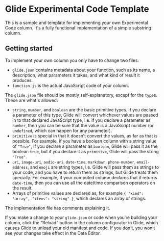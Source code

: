 # Glide Experimental Code Template

This is a sample and template for implementing your own Experimental Code column. It's a fully functional implementation of a simple substring column.

## Getting started

To implement your own column you only have to change two files:

- `glide.json` contains metadata about your function, such as its name, a description, what parameters it takes, and what kind of result it produces.
- `function.js` is the actual JavaScript code of your column.

The `glide.json` file should be mostly self-explanatory, except for the `type`s. These are what's allowed:

- `string`, `number`, and `boolean` are the basic primitive types. If you declare a parameter of this type, Glide will convert whichever values are passed in to that declared JavaScript type, i.e. if you declare a parameter as `number`, then you can be sure that the value is a JavaScript number (or `undefined`, which can happen for any parameter).
- `primitive` is special in that it doesn’t convert the values, as far as that is possible. For example, if you have a boolean column with a string value of `"True"`, if you declare a parameter as `boolean`, Glide will pass it as the boolean `true`, but if you declare it as `primitive`, Glide will pass the string `"True"`.
- `uri`, `image-uri`, `audio-uri`, `date-time`, `markdown`, `phone-number`, `email-address`, and `emoji` are string types, i.e. Glide will pass them as strings to your code, and you have to return them as strings, but Glide treats them specially. For example, if your computed column declares that it returns `date-time`, then you can use all the date/time comparison operators on the result.
- Arrays of primitive values are declared as, for example `{ "kind": "array", "items": "string" }`, which declares an array of strings.

The implementation file has comments explaining it.

If you make a change to your `glide.json` or code when you’re building your column, click the “Reload” button in the column configurator in Glide, which causes Glide to unload your old manifest and code. If you don’t, you won’t see your changes take effect in the Data Editor.

